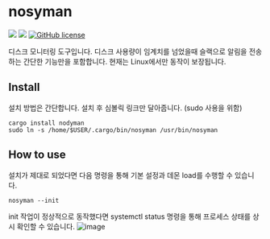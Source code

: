 # nosyman
![](https://img.shields.io/badge/language-Rust-red) ![](https://img.shields.io/badge/version-0.1.0-brightgreen) [![GitHub license](https://img.shields.io/badge/license-MIT-blue.svg)](https://github.com/myyrakle/nosyman/blob/master/LICENSE)

디스크 모니터링 도구입니다. 디스크 사용량이 임계치를 넘었을때 슬랙으로 알림을 전송하는 간단한 기능만을 포함합니다.
현재는 Linux에서만 동작이 보장됩니다.

## Install

설치 방법은 간단합니다. 설치 후 심볼릭 링크만 달아줍니다. (sudo 사용을 위함)
```
cargo install nodyman
sudo ln -s /home/$USER/.cargo/bin/nosyman /usr/bin/nosyman
```

## How to use

설치가 제대로 되었다면 다음 명령을 통해 기본 설정과 데몬 load를 수행할 수 있습니다.
```
nosyman --init
```

init 작업이 정상적으로 동작했다면 systemctl status 명령을 통해 프로세스 상태를 상시 확인할 수 있습니다.
![image](https://github.com/myyrakle/nosyman/assets/16988115/bd0c6bf9-6417-4752-bb8d-d724aefe14ec)
